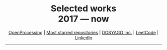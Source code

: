 <h1 align=center>Selected works<br>2017 &mdash; now</h1>

<!--
<p align=center>
  <img align=center alt="github rating stats graphic with alternate metrics" src="https://github-readme-stats.vercel.app/api?username=crisdosyago&show_icons=true&theme=blueberry&hide_border=true&count_private=true">
</p>
-->

<p align=center>
<a href=https://openprocessing.org/user/15252?view=sketches>OpenProcessing</a> | <a href=https://github.com/crisdosyago?tab=repositories&q=&type=&language=&sort=stargazers>Most starred repositories</a> | <a href=https://dosyago.com>DOSYAGO Inc.</a> | <a href=https://leetcode.com/dosyago/>LeetCode</a> | <a href=https://linkedin.com/in/crisdosyago>LinkedIn</a> 
</p>

<hr>

